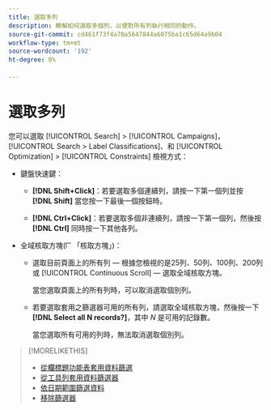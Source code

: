 ```yaml
---
title: 選取多列
description: 瞭解如何選取多個列，以便對所有列執行相同的動作。
source-git-commit: cd461f73f4a70a5647844a6075ba1c65d64a9b04
workflow-type: tm+mt
source-wordcount: '192'
ht-degree: 0%

---
```


# 選取多列

您可以選取 [!UICONTROL Search] > [!UICONTROL Campaigns]， [!UICONTROL Search > Label Classifications]、和 [!UICONTROL Optimization] > [!UICONTROL Constraints] 檢視方式：

* 鍵盤快速鍵：

   * **[!DNL Shift+Click]**：若要選取多個連續列，請按一下第一個列並按 **[!DNL Shift]** 當您按一下最後一個按鈕時。

   * **[!DNL Ctrl+Click]**：若要選取多個非連續列，請按一下第一個列，然後按 **[!DNL Ctrl]** 同時按一下其他各列。

* 全域核取方塊(![核取方塊](/help/search-social-commerce/assets/check-box.png) 「核取方塊」)：

   * 選取目前頁面上的所有列 — 根據您檢視的是25列、50列、100列、200列或 [!UICONTROL Continuous Scroll]  — 選取全域核取方塊。

      當您選取頁面上的所有列時，可以取消選取個別列。

   * 若要選取套用之篩選器可用的所有列，請選取全域核取方塊，然後按一下 **[!DNL Select all N records?]**，其中 *N* 是可用的記錄數。

      當您選取所有可用的列時，無法取消選取個別列。

>[!MORELIKETHIS]
>
>* [從欄標題功能表套用資料篩選](../data-views/ad-hoc-settings/column-filter-apply-from-column-heading.md)
>* [從工具列套用資料篩選器](../data-views/ad-hoc-settings/column-filter-apply-from-toolbar.md)
>* [依日期範圍篩選資料](../data-views/ad-hoc-settings/date-filter.md)
>* [移除篩選器](../data-views/ad-hoc-settings/column-filter-remove.md)

